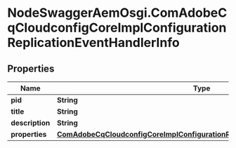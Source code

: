 # NodeSwaggerAemOsgi.ComAdobeCqCloudconfigCoreImplConfigurationReplicationEventHandlerInfo

## Properties

Name | Type | Description | Notes
------------ | ------------- | ------------- | -------------
**pid** | **String** |  | [optional] 
**title** | **String** |  | [optional] 
**description** | **String** |  | [optional] 
**properties** | [**ComAdobeCqCloudconfigCoreImplConfigurationReplicationEventHandlerProperties**](ComAdobeCqCloudconfigCoreImplConfigurationReplicationEventHandlerProperties.md) |  | [optional] 


